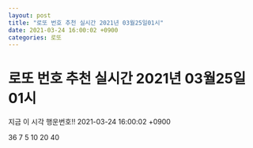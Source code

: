 ```yaml
---
layout: post
title: "로또 번호 추천 실시간 2021년 03월25일01시"
date: 2021-03-24 16:00:02 +0900
categories: 로또
---
```


# 로또 번호 추천 실시간 2021년 03월25일01시

지금 이 시각 행운번호!! 2021-03-24 16:00:02 +0900

 36  7  5  10  20  40 

